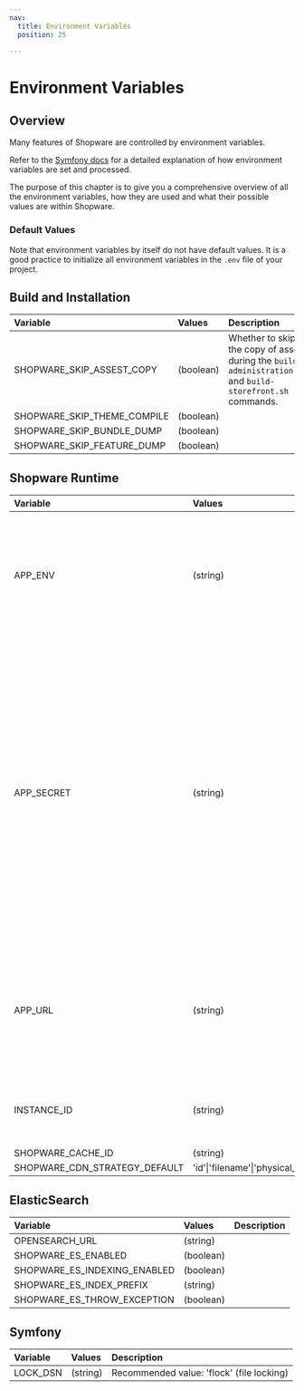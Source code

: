 ```yaml
---
nav:
  title: Environment Variables
  position: 25

---
```


# Environment Variables

## Overview

Many features of Shopware are controlled by environment variables.

Refer to the [Symfony docs](https://symfony.com/doc/current/configuration.html#configuration-based-on-environment-variables) for a detailed explanation of how environment variables are set and processed.

The purpose of this chapter is to give you a comprehensive overview of all the environment variables, how they are used and what their possible values are within Shopware.

### Default Values
Note that environment variables by itself do not have default values. It is a good practice to initialize all environment variables in the `.env` file of your project. 

## Build and Installation

| Variable | Values | Description                          |
| :--- | :--- |:----------------------------------------------|
| SHOPWARE_SKIP_ASSEST_COPY | (boolean) | Whether to skip the copy of assets during the `build-administration.sh` and `build-storefront.sh` commands.
| SHOPWARE_SKIP_THEME_COMPILE | (boolean) |
| SHOPWARE_SKIP_BUNDLE_DUMP | (boolean) |
| SHOPWARE_SKIP_FEATURE_DUMP | (boolean) |


## Shopware Runtime

| Variable | Values                                | Description                                                                                                                                   |
| :--- |:--------------------------------------|:----------------------------------------------------------------------------------------------------------------------------------------------|
| APP_ENV | (string)                              | Defines the environment configuriation to be used. Usually one of 'prod*, 'stage' or 'dev' or another, user defined environment.
| APP_SECRET | (string)                              | Used by Symfony to encrypt sensitive data internally. Make sure to use unique secrets on your web servers, in particular in production, and keep them secret. Usually the APP_SECRET is generated during system installation. Otherwies use a command like `openssl rand -hex 32` to generate a new value.
| APP_URL | (string)                              | Defines the base url to be used by your Shopware installation.<br/>Possible values: 'prod', 'stage' or 'dev', or a user defined environment.
| INSTANCE_ID | (string)                              | Generated during system installation. Do not change.
| SHOPWARE_CACHE_ID | (string)                              ||
| SHOPWARE_CDN_STRATEGY_DEFAULT | 'id'\|'filename'\|'physical_filename' || 

## ElasticSearch

| Variable | Values | Description |
| :--- | :--- | :--- |
| OPENSEARCH_URL | (string) ||
| SHOPWARE_ES_ENABLED | (boolean) ||
| SHOPWARE_ES_INDEXING_ENABLED | (boolean) ||
| SHOPWARE_ES_INDEX_PREFIX | (string) ||
| SHOPWARE_ES_THROW_EXCEPTION | (boolean) ||

## Symfony

Variable | Values   | Description                                                                                                                                   |
| :--- |:---------|:--------
| LOCK_DSN | (string) | Recommended value: 'flock' (file locking)